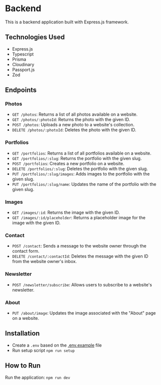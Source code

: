# Backend

This is a backend application built with Express.js framework.

## Technologies Used
- Express.js
- Typescript
- Prisma
- Cloudinary
- Passport.js
- Zod

## Endpoints

### Photos

- `GET /photos`: Returns a list of all photos available on a website.
- `GET /photos/:photoId`: Returns the photo with the given ID.
- `POST /photos`: Uploads a new photo to a website's collection.
- `DELETE /photos/:photoId`: Deletes the photo with the given ID.

### Portfolios

- `GET /portfolios`: Returns a list of all portfolios available on a website.
- `GET /portfolios/:slug`: Returns the portfolio with the given slug.
- `POST /portfolios`: Creates a new portfolio on a website.
- `DELETE /portfolios/:slug`: Deletes the portfolio with the given slug.
- `PUT /portfolios/:slug/images`: Adds images to the portfolio with the given slug.
- `PUT /portfolios/:slug/name`: Updates the name of the portfolio with the given slug.

### Images

- `GET /images/:id`: Returns the image with the given ID.
- `GET /images/:id/placeholder`: Returns a placeholder image for the image with the given ID.

### Contact

- `POST /contact`: Sends a message to the website owner through the contact form.
- `DELETE /contact/:contactId`: Deletes the message with the given ID from the website owner's inbox.

### Newsletter

- `POST /newsletter/subscribe`: Allows users to subscribe to a website's newsletter.

### About

- `PUT /about/image`: Updates the image associated with the "About" page on a website.

## Installation

- Create a `.env` based on the [.env.example](https://github.com/xKarol/photos-web/blob/main/apps/backend/.env.example) file
- Run setup script `npm run setup`

## How to Run
Run the application: `npm run dev`

